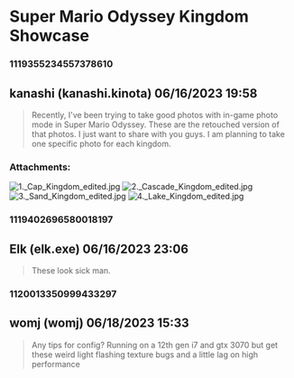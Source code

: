# Super Mario Odyssey Kingdom Showcase
### 1119355234557378610
## kanashi (kanashi.kinota) 06/16/2023 19:58 

> Recently, I've been trying to take good photos with in-game photo mode in Super Mario Odyssey. These are the retouched version of that photos. I just want to share with you guys. I am planning to take one specific photo for each kingdom.
### Attachments: 
![1._Cap_Kingdom_edited.jpg](https://yuzudiscordbackup.s3.us-west-2.amazonaws.com/files-media/1119355234557378610_1._Cap_Kingdom_edited.jpg)
![2._Cascade_Kingdom_edited.jpg](https://yuzudiscordbackup.s3.us-west-2.amazonaws.com/files-media/1119355234557378610_2._Cascade_Kingdom_edited.jpg)
![3._Sand_Kingdom_edited.jpg](https://yuzudiscordbackup.s3.us-west-2.amazonaws.com/files-media/1119355234557378610_3._Sand_Kingdom_edited.jpg)
![4._Lake_Kingdom_edited.jpg](https://yuzudiscordbackup.s3.us-west-2.amazonaws.com/files-media/1119355234557378610_4._Lake_Kingdom_edited.jpg)

### 1119402696580018197
## Elk (elk.exe) 06/16/2023 23:06 

> These look sick man.

### 1120013350999433297
## womj (womj) 06/18/2023 15:33 

> Any tips for config? Running on a 12th gen i7 and gtx 3070 but get these weird light flashing texture bugs and a little lag on high performance

